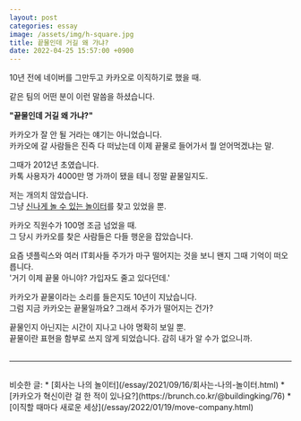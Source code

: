 ```yaml
---
layout: post
categories: essay
image: /assets/img/h-square.jpg
title: 끝물인데 거길 왜 가냐?
date: 2022-04-25 15:57:00 +0900
---
```


10년 전에 네이버를 그만두고 카카오로 이직하기로 했을 때.

같은 팀의 어떤 분이 이런 말씀을 하셨습니다.

**"끝물인데 거길 왜 가냐?"**

카카오가 잘 안 될 거라는 얘기는 아니었습니다.  
카카오에 갈 사람들은 진즉 다 떠났는데 이제 끝물로 들어가서 뭘 얻어먹겠냐는 말.

그때가 2012년 초였습니다.  
카톡 사용자가 4000만 명 가까이 됐을 테니 정말 끝물일지도.

저는 개의치 않았습니다.  
그냥 [신나게 놀 수 있는 놀이터](/essay/2021/09/16/회사는-나의-놀이터.html)를 찾고 있었을 뿐.  

카카오 직원수가 100명 조금 넘었을 때.  
그 당시 카카오를 찾은 사람들은 다들 행운을 잡았습니다.

요즘 넷플릭스와 여러 IT회사들 주가가 마구 떨어지는 것을 보니 왠지 그때 기억이 떠오릅니다.    
'거기 이제 끝물 아니야? 가입자도 줄고 있다던데.'

카카오가 끝물이라는 소리를 들은지도 10년이 지났습니다.  
그럼 지금 카카오는 끝물일까요? 그래서 주가가 떨어지는 건가?

끝물인지 아닌지는 시간이 지나고 나야 명확히 보일 뿐.   
끝물이란 표현을 함부로 쓰지 않게 되었습니다. 감히 내가 알 수가 없으니까.
<br>
<br>

---

<br>
비슷한 글:
* [회사는 나의 놀이터](/essay/2021/09/16/회사는-나의-놀이터.html)
* [카카오가 혁신이란 걸 한 적이 있나요?](https://brunch.co.kr/@buildingking/76)
* [이직할 때마다 새로운 세상](/essay/2022/01/19/move-company.html)
